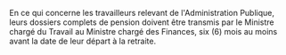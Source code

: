 En ce qui concerne les travailleurs relevant de l'Administration Publique, leurs dossiers complets de pension doivent être transmis par le Ministre chargé du Travail au Ministre chargé des Finances, six (6) mois au moins avant la date de leur départ à la retraite.